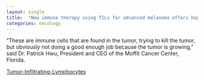 ```yaml
---
layout: single
title:  "New immune therapy using TILs for advanced melanoma offers hope for hard-to-treat disease"
categories: oncology
---
```


“These are immune cells that are found in the tumor, trying to kill the tumor, but obviously not doing a good enough job because the tumor is growing,” said Dr. Patrick Hwu, President and CEO of the Moffit Cancer Center, Florida. 


[Tumor-Infiltrating-Lymphocytes](https://www.nbcnews.com/health/cancer/melanoma-new-immunotherapy-cancer-treatment-rcna60468)